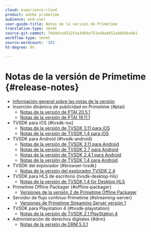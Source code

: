 ```yaml
---
cloud: experience-cloud
product: adobe primetime
audience: end-user
user-guide-title: Notas de la versión de Primetime
translation-type: tm+mt
source-git-commit: 7dd4dced32253a3d94e753a49a4b52a60bbba4b1
workflow-type: tm+mt
source-wordcount: '101'
ht-degree: 0%

---
```



# Notas de la versión de Primetime {#release-notes}

+ [Información general sobre las notas de la versión](home.md)
+ Inserción dinámica de publicidad en Primetime {#ptai}
   + [Notas de la versión de PTAI 20.5.1](ptai-20x-release-notes.md)
   + [Notas de la versión de PTAI 19.11.1](ptai-19x-release-notes.md)
+ TVSDK para iOS {#tvsdk-ios}
   + [Notas de la versión de TVSDK 3.11 para iOS](tvsdk-3x-ios.md)
   + [Notas de la versión de TVSDK 1.4 para iOS](tvsdk-1-4-ios.md)
+ TVSDK para Android {#tvsdk-android}
   + [Notas de la versión de TVSDK 3.11 para Android](tvsdk-3x-android.md)
   + [Notas de la versión de TVSDK 2.7 para Android](tvsdk-27-android.md)
   + [Notas de la versión de TVSDK 2.4.1 para Android](tvsdk-24-android.md)
   + [Notas de la versión de TVSDK 1.4 para Android](tvsdk-1-4-android.md)
+ TVSDK del explorador {#browser-tvsdk}
   + [Notas de la versión del explorador TVSDK 2.4](tvsdk-24-browser.md)
+ TVSDK para HLS de escritorio {tvsdk-desktop-hls}
   + [Notas de la versión de TVSDK 1.4 for Desktop HLS](tvsdk-1-4-desktop-hls.md)
+ Primetime Offline Packager {#offline-packager}
   + [Versiones de la versión 2 de Primetime Offline Packager](offline-packager-2x-release-note.md)
+ Servidor de flujo continuo Primetime {#streaming-server}
   + [Versiones de Primetime Streaming Server versión 1](primetime-streaming-server-1x.md)
+ TVSDK para Playstation 4 {#tvsdk-playstation}
   + [Notas de la versión de TVSDK 2.1 PlayStation 4](tvsdk-21-ps4.md)
+ Administración de derechos digitales {#drm}
   + [Notas de la versión de DRM 5.3.1](drm-531-release-notes.md)
